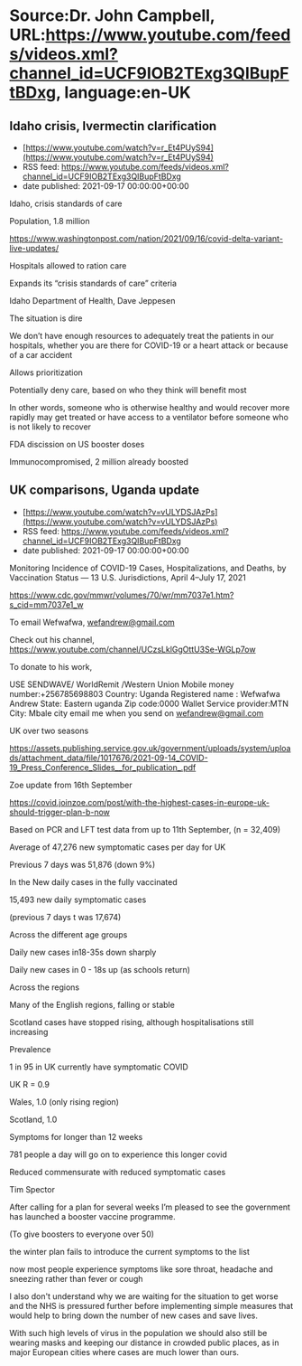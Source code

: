 # Source:Dr. John Campbell, URL:https://www.youtube.com/feeds/videos.xml?channel_id=UCF9IOB2TExg3QIBupFtBDxg, language:en-UK

## Idaho crisis, Ivermectin clarification
 - [https://www.youtube.com/watch?v=r_Et4PUyS94](https://www.youtube.com/watch?v=r_Et4PUyS94)
 - RSS feed: https://www.youtube.com/feeds/videos.xml?channel_id=UCF9IOB2TExg3QIBupFtBDxg
 - date published: 2021-09-17 00:00:00+00:00

Idaho, crisis standards of care

Population, 1.8 million

https://www.washingtonpost.com/nation/2021/09/16/covid-delta-variant-live-updates/

Hospitals allowed to ration care

Expands its “crisis standards of care” criteria

Idaho Department of Health, Dave Jeppesen

The situation is dire 

We don’t have enough resources to adequately treat the patients in our hospitals, whether you are there for COVID-19 or a heart attack or because of a car accident

Allows prioritization

Potentially deny care, based on who they think will benefit most

In other words, someone who is otherwise healthy and would recover more rapidly may get treated or have access to a ventilator before someone who is not likely to recover

FDA discission on US booster doses

Immunocompromised, 2 million already boosted

## UK comparisons, Uganda update
 - [https://www.youtube.com/watch?v=vULYDSJAzPs](https://www.youtube.com/watch?v=vULYDSJAzPs)
 - RSS feed: https://www.youtube.com/feeds/videos.xml?channel_id=UCF9IOB2TExg3QIBupFtBDxg
 - date published: 2021-09-17 00:00:00+00:00

Monitoring Incidence of COVID-19 Cases, Hospitalizations, and Deaths, by Vaccination Status — 13 U.S. Jurisdictions, April 4–July 17, 2021

https://www.cdc.gov/mmwr/volumes/70/wr/mm7037e1.htm?s_cid=mm7037e1_w

To email Wefwafwa, wefandrew@gmail.com

Check out his channel, https://www.youtube.com/channel/UCzsLklGgOttU3Se-WGLp7ow

To donate to his work,

USE SENDWAVE/ WorldRemit /Western Union
Mobile money number:+256785698803
Country: Uganda
Registered name : Wefwafwa Andrew
State: Eastern uganda
Zip code:0000
Wallet Service provider:MTN
City: Mbale city
email me when you send on wefandrew@gmail.com



UK over two seasons

https://assets.publishing.service.gov.uk/government/uploads/system/uploads/attachment_data/file/1017676/2021-09-14_COVID-19_Press_Conference_Slides__for_publication_.pdf


Zoe update from 16th September

https://covid.joinzoe.com/post/with-the-highest-cases-in-europe-uk-should-trigger-plan-b-now

Based on PCR and LFT test data from up to 11th September, (n = 32,409)

Average of 47,276 new symptomatic cases per day for UK

Previous 7 days was 51,876 (down 9%)

In the New daily cases in the fully vaccinated

15,493 new daily symptomatic cases

(previous 7 days t was 17,674)

Across the different age groups

Daily new cases in18-35s down sharply

Daily new cases in 0 - 18s up (as schools return)

Across the regions

Many of the English regions, falling or stable 

Scotland cases have stopped rising, although hospitalisations still increasing

Prevalence

1 in 95 in UK currently have symptomatic COVID

UK R = 0.9

Wales, 1.0 (only rising region)

Scotland, 1.0

Symptoms for longer than 12 weeks

781 people a day will go on to experience this longer covid

Reduced commensurate with reduced symptomatic cases

Tim Spector

After calling for a plan for several weeks I’m pleased to see the government has launched a booster vaccine programme. 

(To give boosters to everyone over 50)

the winter plan fails to introduce the current symptoms to the list

now most people experience symptoms like sore throat, headache and sneezing rather than fever or cough

I also don't understand why we are waiting for the situation to get worse and the NHS is pressured further before implementing simple measures that would help to bring down the number of new cases and save lives. 

With such high levels of virus in the population we should also still be wearing masks and keeping our distance in crowded public places, as in major European cities where cases are much lower than ours.

